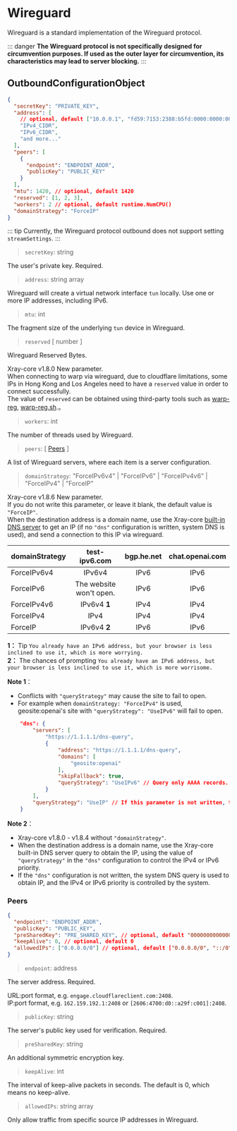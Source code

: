 # Wireguard

Wireguard is a standard implementation of the Wireguard protocol.

::: danger
**The Wireguard protocol is not specifically designed for circumvention purposes. If used as the outer layer for circumvention, its characteristics may lead to server blocking.**
:::

## OutboundConfigurationObject

```json
{
  "secretKey": "PRIVATE_KEY",
  "address": [
    // optional, default ["10.0.0.1", "fd59:7153:2388:b5fd:0000:0000:0000:0001"]
    "IPv4_CIDR",
    "IPv6_CIDR",
    "and more..."
  ],
  "peers": [
    {
      "endpoint": "ENDPOINT_ADDR",
      "publicKey": "PUBLIC_KEY"
    }
  ],
  "mtu": 1420, // optional, default 1420
  "reserved": [1, 2, 3],
  "workers": 2 // optional, default runtime.NumCPU()
  "domainStrategy": "ForceIP"
}
```

::: tip
Currently, the Wireguard protocol outbound does not support setting `streamSettings`.
:::

> `secretKey`: string

The user's private key. Required.

> `address`: string array

Wireguard will create a virtual network interface `tun` locally. Use one or more IP addresses, including IPv6.

> `mtu`: int

The fragment size of the underlying `tun` device in Wireguard.

> `reserved` \[ number \]

Wireguard Reserved Bytes.

Xray-core v1.8.0 New parameter.<br>
When connecting to warp via wireguard, due to cloudflare limitations, some IPs in Hong Kong and Los Angeles need to have a `reserved` value in order to connect successfully.<br>
The value of `reserved` can be obtained using third-party tools such as [warp-reg](https://github.com/badafans/warp-reg), [warp-reg.sh](https://github.com/chise0713/warp-reg.sh).。

> `workers`: int

The number of threads used by Wireguard.

> `peers`: \[ [Peers](#peers) \]

A list of Wireguard servers, where each item is a server configuration.

> `domainStrategy`: "ForceIPv6v4" | "ForceIPv6" | "ForceIPv4v6" | "ForceIPv4" | "ForceIP"

Xray-core v1.8.6 New parameter.<br>
If you do not write this parameter, or leave it blank, the default value is `"ForceIP"`.<br>
When the destination address is a domain name, use the Xray-core [built-in DNS server](./dns.md) to get an IP (if no `"dns"` configuration is written, system DNS is used), and send a connection to this IP via wireguard.<br>

| domainStrategy |      test-ipv6.com      | bgp.he.net | chat.openai.com |
| :------------- | :---------------------: | :--------: | :-------------: |
| ForceIPv6v4    |         IPv6v4          |    IPv6    |      IPv6       |
| ForceIPv6      | The website won't open. |    IPv6    |      IPv6       |
| ForceIPv4v6    |      IPv6v4 **1**       |    IPv4    |      IPv4       |
| ForceIPv4      |          IPv4           |    IPv4    |      IPv4       |
| ForceIP        |      IPv6v4 **2**       |    IPv6    |      IPv6       |

**1：** Tip `You already have an IPv6 address, but your browser is less inclined to use it, which is more worrying. `<br>
**2：** The chances of prompting `You already have an IPv6 address, but your browser is less inclined to use it, which is more worrisome. `

**Note 1**：

- Conflicts with `"queryStrategy"` may cause the site to fail to open.
- For example when `domainStrategy: "ForceIPv4"` is used, geosite:openai's site with `"queryStrategy": "UseIPv6"` will fail to open.

```json
    "dns": {
        "servers": [
            "https://1.1.1.1/dns-query",
            {
                "address": "https://1.1.1.1/dns-query",
                "domains": [
                    "geosite:openai"
                ],
                "skipFallback": true,
                "queryStrategy": "UseIPv6" // Query only AAAA records.
            }
        ],
        "queryStrategy": "UseIP" // If this parameter is not written, the default value is UseIP, i.e. both A and AAAA records are queried, optional values are UseIPv4 and UseIPv6, other record types are queried by the system DNS.
    }
```

**Note 2**：

- Xray-core v1.8.0 - v1.8.4 without `"domainStrategy"`.
- When the destination address is a domain name, use the Xray-core built-in DNS server query to obtain the IP, using the value of `"queryStrategy"` in the `"dns"` configuration to control the IPv4 or IPv6 priority.
- If the `"dns"` configuration is not written, the system DNS query is used to obtain IP, and the IPv4 or IPv6 priority is controlled by the system.

### Peers

```json
{
  "endpoint": "ENDPOINT_ADDR",
  "publicKey": "PUBLIC_KEY",
  "preSharedKey": "PRE_SHARED_KEY", // optional, default "0000000000000000000000000000000000000000000000000000000000000000"
  "keepAlive": 0, // optional, default 0
  "allowedIPs": ["0.0.0.0/0"] // optional, default ["0.0.0.0/0", "::/0"]
}
```

> `endpoint`: address

The server address. Required.

URL:port format, e.g. `engage.cloudflareclient.com:2408`.<br>
IP:port format, e.g. `162.159.192.1:2408` or `[2606:4700:d0::a29f:c001]:2408`.

> `publicKey`: string

The server's public key used for verification. Required.

> `preSharedKey`: string

An additional symmetric encryption key.

> `keepAlive`: int

The interval of keep-alive packets in seconds. The default is 0, which means no keep-alive.

> `allowedIPs`: string array

Only allow traffic from specific source IP addresses in Wireguard.
